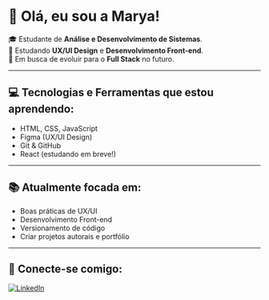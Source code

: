 # 👋 Olá, eu sou a Marya!

🎓 Estudante de **Análise e Desenvolvimento de Sistemas**.  
🎨 Estudando **UX/UI Design** e **Desenvolvimento Front-end**.  
🚀 Em busca de evoluir para o **Full Stack** no futuro.

---

## 💻 Tecnologias e Ferramentas que estou aprendendo:
- HTML, CSS, JavaScript
- Figma (UX/UI Design)
- Git & GitHub
- React (estudando em breve!)

---

## 📚 Atualmente focada em:
- Boas práticas de UX/UI
- Desenvolvimento Front-end
- Versionamento de código
- Criar projetos autorais e portfólio

---

## 🤝 Conecte-se comigo:
[![LinkedIn](https://img.shields.io/badge/LinkedIn-blue?style=for-the-badge&logo=linkedin)](https://www.linkedin.com/in/seu-linkedin-aqui)
